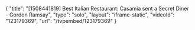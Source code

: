 {
    "title": "[1508441819] Best Italian Restaurant: Casamia sent a Secret Diner - Gordon Ramsay",
    "type": "solo",
    "layout": "iframe-static",
    "videoId": "123179369",
    "url": "\/tvpembed\/123179369"
}